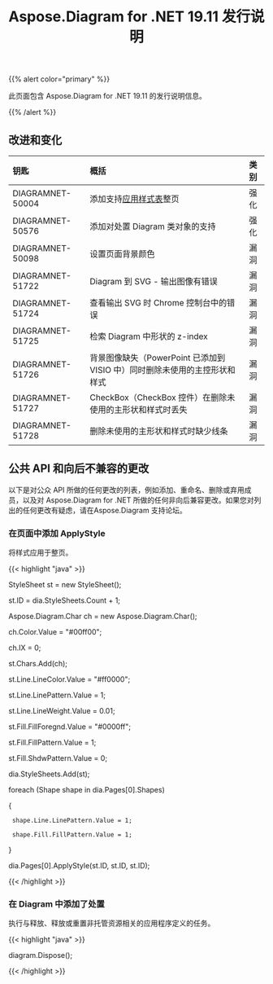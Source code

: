 ﻿---
title: Aspose.Diagram for .NET 19.11 发行说明
type: docs
weight: 20
url: /zh/net/aspose-diagram-for-net-19-11-release-notes/
---
{{% alert color="primary" %}} 

此页面包含 Aspose.Diagram for .NET 19.11 的发行说明信息。

{{% /alert %}} 
## **改进和变化**

|**钥匙**|**概括**|**类别**|
|:- |:- |:- |
|DIAGRAMNET-50004|添加支持[应用样式表](/diagram/zh/net/format-visio-pages/)整页|强化|
|DIAGRAMNET-50576|添加对处置 Diagram 类对象的支持|强化|
|DIAGRAMNET-50098|设置页面背景颜色|漏洞|
|DIAGRAMNET-51722|Diagram 到 SVG - 输出图像有错误|漏洞|
|DIAGRAMNET-51724|查看输出 SVG 时 Chrome 控制台中的错误|漏洞|
|DIAGRAMNET-51725|检索 Diagram 中形状的 z-index|漏洞|
|DIAGRAMNET-51726|背景图像缺失（PowerPoint 已添加到 VISIO 中）同时删除未使用的主控形状和样式|漏洞|
|DIAGRAMNET-51727|CheckBox（CheckBox 控件）在删除未使用的主形状和样式时丢失|漏洞|
|DIAGRAMNET-51728|删除未使用的主形状和样式时缺少线条|漏洞|

## **公共 API 和向后不兼容的更改**
以下是对公众 API 所做的任何更改的列表，例如添加、重命名、删除或弃用成员，以及对 Aspose.Diagram for .NET 所做的任何非向后兼容更改。如果您对列出的任何更改有疑虑，请在Aspose.Diagram 支持论坛。
### **在页面中添加 ApplyStyle**
将样式应用于整页。

{{< highlight "java" >}}

StyleSheet st = new StyleSheet();

st.ID = dia.StyleSheets.Count + 1;

Aspose.Diagram.Char ch = new Aspose.Diagram.Char();

ch.Color.Value = "#00ff00";

ch.IX = 0;

st.Chars.Add(ch);

st.Line.LineColor.Value = "#ff0000";

st.Line.LinePattern.Value = 1;

st.Line.LineWeight.Value = 0.01;

st.Fill.FillForegnd.Value = "#0000ff";

st.Fill.FillPattern.Value = 1;

st.Fill.ShdwPattern.Value = 0;

dia.StyleSheets.Add(st);

foreach (Shape shape in dia.Pages[0].Shapes)

{

     shape.Line.LinePattern.Value = 1;
    
     shape.Fill.FillPattern.Value = 1;

}

dia.Pages[0].ApplyStyle(st.ID, st.ID, st.ID);

{{< /highlight >}}
### **在 Diagram 中添加了处置**
执行与释放、释放或重置非托管资源相关的应用程序定义的任务。

{{< highlight "java" >}}

 diagram.Dispose();

{{< /highlight >}}
